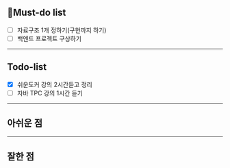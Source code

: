 ## 🔴Must-do list
- [ ] 자료구조 1개 정하기(구현까지 하기)
- [ ] 백엔드 프로젝트 구상하기
---
## Todo-list
- [x] 쉬운도커 강의 2시간듣고 정리
- [ ] 자바 TPC 강의 1시간 듣기
---
## 아쉬운 점

---
## 잘한 점

